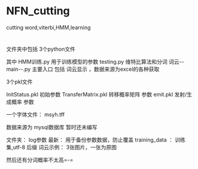 # NFN_cutting
cutting word,viterbi,HMM,learning


#
文件夹中包括
3个python文件

其中
HMM训练.py 用于训练模型的参数
testing.py 维特比算法和分词
词云--main--.py 主要入口 包括 词云显示 ，数据来源为excel的各种获取


3个pkl文件

InitStatus.pkl 初始参数
TransferMatrix.pkl 转移概率矩阵 参数
emit.pkl 发射/生成概率 参数

一个字体文件：
msyh.tff

数据来源为 mysql数据库 暂时还未编写


文件夹：
log参数 最新： 用于备份参数数据，防止覆盖
training_data ： 训练集,utf-8 后缀
词云示例： 3张图片，一张为原图


然后还有分词概率不太高=-=
